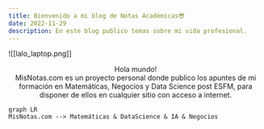 ```yaml
---
title: Bienvenido a mi blog de Notas Académicas😎
date: 2022-11-29
description: En este blog publico temas sobre mi vida profesional.
---
```

![[lalo_laptop.png]]
<center>
<div className="text-green-500"> Hola mundo!</div>
</center>

<center>
<div className="text-green-500"> MisNotas.com es un proyecto personal donde publico los apuntes de mi formación en Matemáticas, Negocios y Data Science post ESFM, para disponer de ellos en cualquier sitio con acceso a internet.</div>
</center>


```mermaid
graph LR 
MisNotas.com --> Matemáticas & DataScience & IA & Negocios 
```